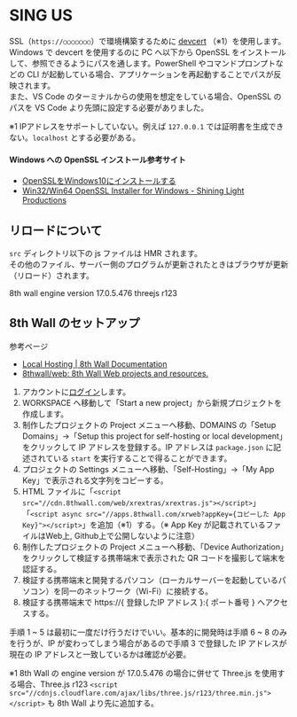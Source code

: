 # SING US
SSL（`https://○○○○○○○`）で環境構築するために [devcert](https://www.npmjs.com/package/devcert) （※1）を使用します。  
Windows で devcert を使用するのに PC へ以下から OpenSSL をインストールして、参照できるようにパスを通します。PowerShell やコマンドプロンプトなどの CLI が起動している場合、アプリケーションを再起動することでパスが反映されます。  
また、VS Code のターミナルからの使用を想定をしている場合、OpenSSL のパスを VS Code より先頭に設定する必要がありました。  

※1 IPアドレスをサポートしていない。例えば `127.0.0.1` では証明書を生成できない。`localhost` とする必要がある。

#### Windows への OpenSSL インストール参考サイト

- [OpenSSLをWindows10にインストールする](https://blog.katsubemakito.net/articles/install-openssl-windows10)
- [Win32/Win64 OpenSSL Installer for Windows - Shining Light Productions](https://slproweb.com/products/Win32OpenSSL.html)

## リロードについて
`src` ディレクトリ以下の js ファイルは HMR されます。  
その他のファイル、サーバー側のプログラムが更新されたときはブラウザが更新（リロード）されます。

8th wall engine version 17.0.5.476
threejs r123

## 8th Wall のセットアップ
参考ページ
- [Local Hosting | 8th Wall Documentation](https://www.8thwall.com/docs/web/#local-hosting)
- [8thwall/web: 8th Wall Web projects and resources.](https://github.com/8thwall/web)

1. アカウントに[ログイン](https://www.8thwall.com/login)します。
2. WORKSPACE へ移動して「Start a new project」から新規プロジェクトを作成します。
3. 制作したプロジェクトの Project メニューへ移動、DOMAINS の「Setup Domains」→「Setup this project for self-hosting or local development」をクリックして IP アドレスを登録する。IP アドレスは `package.json` に記述されている `start` を実行することで得ることができます。
4. プロジェクトの Settings メニューへ移動、「Self-Hosting」→「My App Key」で表示される文字列をコピーする。
5. HTML ファイルに「`<script src="//cdn.8thwall.com/web/xrextras/xrextras.js"></script>`」「`<script async src="//apps.8thwall.com/xrweb?appKey={コピーした App Key}"></script>`」を追加（※1）する。（※ App Key が記載されているファイルはWeb上, Github上で公開しないように注意）
6. 制作したプロジェクトの Project メニューへ移動、「Device Authorization」をクリックして検証する携帯端末で表示された QR コードを撮影して端末を認証する。
7. 検証する携帯端末と開発するパソコン（ローカルサーバーを起動しているパソコン）を同一のネットワーク（Wi-Fi）に接続する。
8. 検証する携帯端末で https://{ 登録したIP アドレス }:{ ポート番号 } へアクセスする。

手順 1 ~ 5 は最初に一度だけ行うだけでいい。基本的に開発時は手順 6 ~ 8 のみを行うが、IP が変わってしまう場合があるので手順 3 で登録した IP アドレスが現在の IP アドレスと一致しているかは確認が必要。

※1 8th Wall の engine version が 17.0.5.476 の場合に併せて Three.js を使用する場合、Three.js r123 `<script src="//cdnjs.cloudflare.com/ajax/libs/three.js/r123/three.min.js"></script>` も 8th Wall より先に追加する。